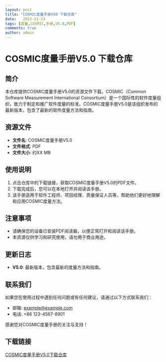 ```yaml
---
layout: post
title: "COSMIC度量手册V50 下载仓库"
date:   2022-11-23
tags: [度量,COSMIC,手册,V5.0,PDF]
comments: true
author: admin
---
```

# COSMIC度量手册V5.0 下载仓库

## 简介

本仓库提供COSMIC度量手册V5.0的资源文件下载。COSMIC（Common Software Measurement International Consortium）是一个国际性的软件度量组织，致力于制定和推广软件度量的标准。COSMIC度量手册V5.0是该组织发布的最新版本，包含了最新的软件度量方法和指南。

## 资源文件

- **文件名**: COSMIC度量手册V5.0
- **文件格式**: PDF
- **文件大小**: 约XX MB

## 使用说明

1. 点击仓库中的下载链接，获取COSMIC度量手册V5.0的PDF文件。
2. 下载完成后，您可以在本地打开并阅读该手册。
3. 该手册适用于软件工程师、项目经理、质量保证人员等，帮助他们更好地理解和应用COSMIC度量方法。

## 注意事项

- 请确保您的设备已安装PDF阅读器，以便正常打开和阅读该手册。
- 本资源仅供学习和研究使用，请勿用于商业用途。

## 更新日志

- **V5.0**: 最新版本，包含最新的度量方法和指南。

## 联系我们

如果您在使用过程中遇到任何问题或有任何建议，请通过以下方式联系我们：

- 邮箱: example@example.com
- 电话: +86 123-4567-8901

感谢您对COSMIC度量手册的关注与支持！

## 下载链接

[COSMIC度量手册V5.0下载仓库](https://pan.quark.cn/s/fe543062ed04)